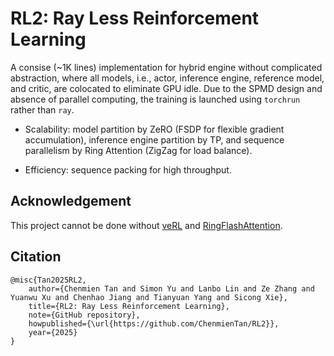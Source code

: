 # RL2: Ray Less Reinforcement Learning

A consise (~1K lines) implementation for hybrid engine without complicated abstraction, where all models, i.e., actor, inference engine, reference model, and critic, are colocated to eliminate GPU idle.
Due to the SPMD design and absence of parallel computing, the training is launched using `torchrun` rather than `ray`.

* Scalability: model partition by ZeRO (FSDP for flexible gradient accumulation), inference engine partition by TP, and sequence parallelism by Ring Attention (ZigZag for load balance).

* Efficiency: sequence packing for high throughput.

## Acknowledgement

This project cannot be done without [veRL](https://github.com/volcengine/verl) and [RingFlashAttention](https://github.com/zhuzilin/ring-flash-attention).

## Citation
```
@misc{Tan2025RL2,
    author={Chenmien Tan and Simon Yu and Lanbo Lin and Ze Zhang and Yuanwu Xu and Chenhao Jiang and Tianyuan Yang and Sicong Xie},
    title={RL2: Ray Less Reinforcement Learning},
    note={GitHub repository},
    howpublished={\url{https://github.com/ChenmienTan/RL2}},
    year={2025}
}
```